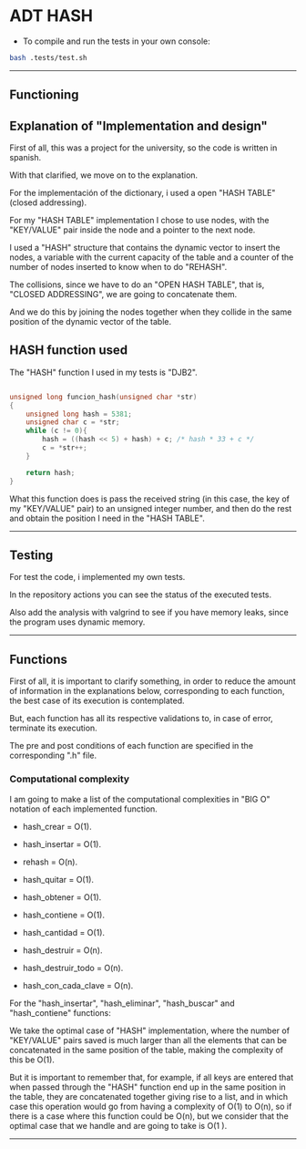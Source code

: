 # ADT HASH

- To compile and run the tests in your own console:

```bash
bash .tests/test.sh
```

---

## Functioning

##  Explanation of "Implementation and design"

First of all, this was a project for the university, so the code is written in spanish.

With that clarified, we move on to the explanation.

For the implementación of the dictionary, i used a open "HASH TABLE" (closed addressing).

For my "HASH TABLE" implementation I chose to use nodes, with the "KEY/VALUE" pair inside the node and a pointer to the next node.

I used a "HASH" structure that contains the dynamic vector to insert the nodes, a variable with the current capacity of the table and a counter of the number of nodes inserted to know when to do "REHASH".

The collisions, since we have to do an "OPEN HASH TABLE", that is, "CLOSED ADDRESSING", we are going to concatenate them.

And we do this by joining the nodes together when they collide in the same position of the dynamic vector of the table.

##  HASH function used

The "HASH" function I used in my tests is "DJB2".

```c

unsigned long funcion_hash(unsigned char *str)
{
    unsigned long hash = 5381;
    unsigned char c = *str;
    while (c != 0){
		hash = ((hash << 5) + hash) + c; /* hash * 33 + c */
		c = *str++;
	}

    return hash;
}

```

What this function does is pass the received string (in this case, the key of my "KEY/VALUE" pair) to an unsigned integer number, and then do the rest and obtain the position I need in the "HASH TABLE".

---

## Testing

For test the code, i implemented my own tests.

In the repository actions you can see the status of the executed tests.

Also add the analysis with valgrind to see if you have memory leaks, since the program uses dynamic memory.

---

## Functions

First of all, it is important to clarify something, in order to reduce the amount of information in the explanations below, corresponding to each function, the best case of its execution is contemplated.

But, each function has all its respective validations to, in case of error, terminate its execution.

The pre and post conditions of each function are specified in the corresponding ".h" file.

### Computational complexity

I am going to make a list of the computational complexities in "BIG O" notation of each implemented function.

- hash_crear = O(1).

- hash_insertar = O(1).

- rehash = O(n).

- hash_quitar = O(1).

- hash_obtener = O(1).

- hash_contiene = O(1).

- hash_cantidad = O(1).

- hash_destruir = O(n).

- hash_destruir_todo = O(n).

- hash_con_cada_clave = O(n).

For the "hash_insertar", "hash_eliminar", "hash_buscar" and "hash_contiene" functions:

We take the optimal case of "HASH" implementation, where the number of "KEY/VALUE" pairs saved is much larger than all the elements that can be concatenated in the same position of the table, making the complexity of this be O(1).

But it is important to remember that, for example, if all keys are entered that when passed through the "HASH" function end up in the same position in the table, they are concatenated together giving rise to a list, and in which case this operation would go from having a complexity of O(1) to O(n), so if there is a case where this function could be O(n), but we consider that the optimal case that we handle and are going to take is O(1 ).

---